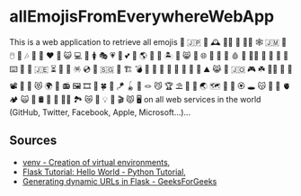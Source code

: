 # allEmojisFromEverywhereWebApp

This is a web application to retrieve all emojis 🔋 🇯🇵 🎻 🕰️ 👨‍🎤 🏮 👩‍💼 🕸️ 🇯🇲 🍁 🖱️ 👞 🎶 📼 🔂 ❤️ 👗 😺 💻 🌼 🚺 🎭 💗 🌿 💕 🌳 🌎 🎺 💮 🏝️ 🔪 😸 🍉 🌐 🔌 🔦 💄 🩸 🥌 👨‍💻 🏈 🍼 🧧 🎹 ⌨️ 🐌 🎷 🇯🇪 ⏳ 🌵 🔎 🪅 💿 📱 🇸🇬 🌋 🏗️ 💣 📿 🐛 🍭 🏧 💎 🏩 🥀 🐝 ⛰️ 😹 🌷 🇯🇴 🎮 ☘️ 👩‍💻 🎸 🎃 📽️ 🎏 🌺 😻 🌍 💜 📻 🖼️ 🎞️ 🔮 🍀 🛐 🪁 🪀 🦂 🪢 😼 🏆 ⛱️ 🚣 💛 🌏 🗺️ 🧠 🌾 🏵️ 🕳️ 😽 💾 📸 🫀 🏕️ 🙀 🧭 🛢️ 💽 🧳 👩‍⚕️ 🏞️ 😿 💌 💡 🗻 🎬 😾 🖥️ on all web services in the world (GitHub, Twitter, Facebook, Apple, Microsoft...)...

## Sources

* [venv - Creation of virtual environments](https://docs.python.org/3/library/venv.html),
* [Flask Tutorial: Hello World - Python Tutorial](https://pythonbasics.org/flask-tutorial-hello-world/),
* [Generating dynamic URLs in Flask - GeeksForGeeks](https://www.geeksforgeeks.org/generating-dynamic-urls-in-flask/)